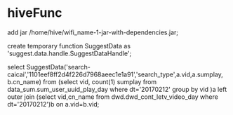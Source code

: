 # hiveFunc



add jar /home/hive/wifi_name-1-jar-with-dependencies.jar;

create temporary function SuggestData as 'suggest.data.handle.SuggestDataHandle';

select SuggestData('search-caicai','1101eef8ff2d4f226d7968aeec1e1a91','search_type',a.vid,a.sumplay, b.cn_name) from (select vid, count(1) sumplay from data_sum.sum_user_uuid_play_day where dt='20170212' group by vid )a  left outer join (select vid,cn_name from dwd.dwd_cont_letv_video_day where dt='20170212')b on a.vid=b.vid;
